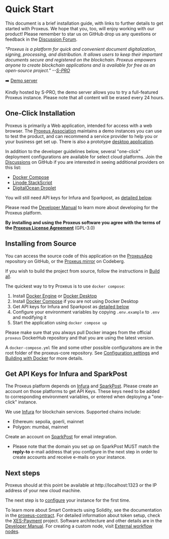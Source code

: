 # Quick Start

This document is a brief installation guide, with links to further details to get started with Proxeus. We hope that you, too, will enjoy working with our product! Please remember to  star us on GitHub drop us any questions or feedback in the [Discussion Forum](https://github.com/ProxeusApp/community/discussions).


_"Proxeus is a platform for quick and convenient document digitalization, signing, processing, and distribution. It allows users to keep their important documents secure and registered on the blockchain. Proxeus empowers anyone to create blockchain applications and is available for free as an open-source project." --[S-PRO](https://s-pro.io/)_

➡️ [Demo server](https://proxeus-demo.s-pro-services.com/)

Kindly hosted by S-PRO, the demo server allows you to try a full-featured Proxeus instance. Please note that all content will be erased every 24 hours.

## One-Click Installation

Proxeus is primarily a Web application, intended for access with a web browser. The [Proxeus Association](https://proxeus.org) maintains a demo instances you can use to test the product, and can recommend a service provider to help you or your business get set up. There is also a prototype [desktop application](https://github.com/ProxeusApp/storage-app/blob/master/docs/overview.md).

In addition to the developer guidelines below, several "one-click" deployment configurations are available for select cloud platforms. Join the [Discussions](https://github.com/ProxeusApp/community/discussions/3) on GitHub if you are interested in seeing additional providers on this list:

- [Docker Compose](docs/docker.md)
- [Linode StackScript](deploy/linode/README.md)
- [DigitalOcean Droplet](deploy/digitalocean/README.md)

You will still need API keys for Infura and Sparkpost, as [detailed below](#get-keys).

Please read the [Developer Manual](https://doc.proxeus.com) to learn more about developing for the Proxeus platform.

**By installing and using the Proxeus software you agree with the terms of the [Proxeus License Agreement](https://github.com/ProxeusApp/proxeus-core/blob/main/LICENSE)** (GPL-3.0)

## Installing from Source

You can access the source code of this application on the [ProxeusApp](https://github.com/ProxeusApp) repository on GitHub, or the [Proxeus mirror](https://codeberg.org/proxeus/) on Codeberg.

If you wish to build the project from source, follow the instructions in [Build all](build_all.md).

The quickest way to try Proxeus is to use `docker compose`:

1. Install [Docker Engine](https://docs.docker.com/install/) or [Docker Desktop](https://docs.docker.com/desktop/)
2. Install [Docker Compose](https://docs.docker.com/compose/install/) if you are not using Docker Desktop
3. Get API keys for Infura and Sparkpost as [detailed below](#get-keys)
4. Configure your environment variables by copying `.env.example` to `.env` and modifying it
5. Start the application using `docker compose up`

Please make sure that you always pull Docker images from the official `proxeus` DockerHub repository and that you are using the latest version.

A `docker-compose.yml` file and some other possible configuraitons are in the root folder of the proxeus-core repository. See [Configuration settings](configure.md) and [Building with Docker](build_docker.md) for more details.

<a name="get-keys"></a>

## Get API Keys for Infura and SparkPost

The Proxeus platform depends on [Infura](https://infura.io/) and [SparkPost](https://www.sparkpost.com/). Please create an account on those platforms to get API Keys. These keys need to be added to corresponding environment variables, or entered when deploying a "one-click" instance.

We use [Infura](https://infura.io/) for blockchain services. Supported chains include:

- Ethereum: sepolia, goerli, mainnet
- Polygon: mumbai, mainnet

Create an account on [SparkPost](https://www.sparkpost.com/) for email integration.

- Please note that the domain you set up on SparkPost MUST match the **reply-to** e-mail address that you configure in the next step in order to create accounts and receive e-mails on your instance.

## Next steps

Proxeus should at this point be available at http://localhost:1323 or the IP address of your new cloud machine.

The next step is to [configure](configure.md) your instance for the first time.

To learn more about Smart Contracts using Solidity, see the documentation in the [proxeus-contract](https://github.com/ProxeusApp/proxeus-contract). For detailed information about token setup, check the [XES-Payment](xes-payment.md) project. Software architecture and other details are in the [Developer Manual](develop.md). For creating a custom node, visit [External workflow nodes](external_workflow_nodes.md).
